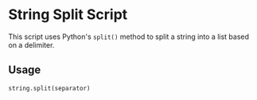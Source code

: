 # String Split Script  

This script uses Python's `split()` method to split a string into a list based on a delimiter.  

## Usage  

```python
string.split(separator)
